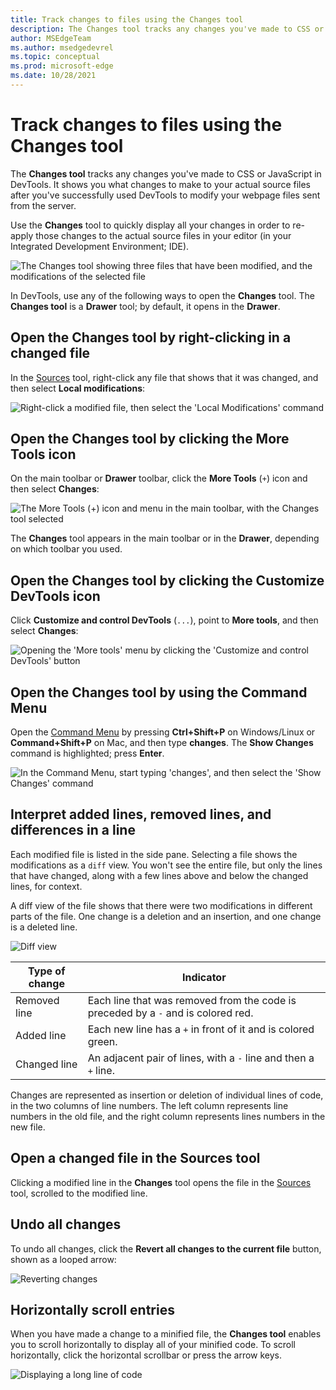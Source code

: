```yaml
---
title: Track changes to files using the Changes tool
description: The Changes tool tracks any changes you've made to CSS or JavaScript in Microsoft Edge DevTools.  It shows you what changes to make to your actual source files after you've successfully used DevTools to modify your webpage files sent from the server.
author: MSEdgeTeam
ms.author: msedgedevrel
ms.topic: conceptual
ms.prod: microsoft-edge
ms.date: 10/28/2021
---
```

# Track changes to files using the Changes tool

The **Changes tool** tracks any changes you've made to CSS or JavaScript in DevTools.  It shows you what changes to make to your actual source files after you've successfully used DevTools to modify your webpage files sent from the server.

Use the **Changes** tool to quickly display all your changes in order to re-apply those changes to the actual source files in your editor (in your Integrated Development Environment; IDE).

![The Changes tool showing three files that have been modified, and the modifications of the selected file](changes-tool-images/changes-tool-open.png)

In DevTools, use any of the following ways to open the **Changes** tool.  The **Changes tool** is a **Drawer** tool; by default, it opens in the **Drawer**.


<!-- ====================================================================== -->
## Open the Changes tool by right-clicking in a changed file

In the [Sources](../sources/index.md) tool, right-click any file that shows that it was changed, and then select **Local modifications**:

![Right-click a modified file, then select the 'Local Modifications' command](changes-tool-images/changes-tool-from-sources.png)


<!-- ====================================================================== -->
## Open the Changes tool by clicking the More Tools icon

On the main toolbar or **Drawer** toolbar, click the **More Tools** (`+`) icon and then select **Changes**:

![The More Tools (+) icon and menu in the main toolbar, with the Changes tool selected](changes-tool-images/changes-tool-via-plus-menu.png)

The **Changes** tool appears in the main toolbar or in the **Drawer**, depending on which toolbar you used.


<!-- ====================================================================== -->
## Open the Changes tool by clicking the Customize DevTools icon

Click **Customize and control DevTools** (`...`), point to **More tools**, and then select **Changes**:

![Opening the 'More tools' menu by clicking the 'Customize and control DevTools' button](changes-tool-images/changes-tool-via-overflow-menu.png)


<!-- ====================================================================== -->
## Open the Changes tool by using the Command Menu

Open the [Command Menu](../command-menu/index.md) by pressing **Ctrl+Shift+P** on Windows/Linux or **Command+Shift+P** on Mac, and then type **changes**.  The **Show Changes** command is highlighted; press **Enter**.

![In the Command Menu, start typing 'changes', and then select the 'Show Changes' command](changes-tool-images/changes-tool-command-menu.png)


<!-- ====================================================================== -->
## Interpret added lines, removed lines, and differences in a line

Each modified file is listed in the side pane.  Selecting a file shows the modifications as a `diff` view.  You won't see the entire file, but only the lines that have changed, along with a few lines above and below the changed lines, for context.

A diff view of the file shows that there were two modifications in different parts of the file.  One change is a deletion and an insertion, and one change is a deleted line.

![Diff view](changes-tool-images/changes-tool-diff-view.png)

| Type of change | Indicator |
|---|--|
| Removed line | Each line that was removed from the code is preceded by a `-` and is colored red. |
| Added line | Each new line has a `+` in front of it and is colored green. |
| Changed line | An adjacent pair of lines, with a `-` line and then a `+` line. |

Changes are represented as insertion or deletion of individual lines of code, in the two columns of line numbers.  The left column represents line numbers in the old file, and the right column represents lines numbers in the new file.


<!-- ====================================================================== -->
## Open a changed file in the Sources tool

Clicking a modified line in the **Changes** tool opens the file in the [Sources](../sources/index.md) tool, scrolled to the modified line.


<!-- ====================================================================== -->
## Undo all changes

To undo all changes, click the **Revert all changes to the current file** button, shown as a looped arrow:

![Reverting changes](changes-tool-images/changes-tool-undo-all.png)


<!-- ====================================================================== -->
## Horizontally scroll entries

When you have made a change to a minified file, the **Changes tool** enables you to scroll horizontally to display all of your minified code.  To scroll horizontally, click the horizontal scrollbar or press the arrow keys.

![Displaying a long line of code](changes-tool-images/changes.png)
